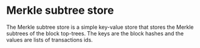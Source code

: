 # Merkle subtree store

The Merkle subtree store is a simple key-value store that stores
the Merkle subtrees of the block top-trees. The keys are the block
hashes and the values are lists of transactions ids.

